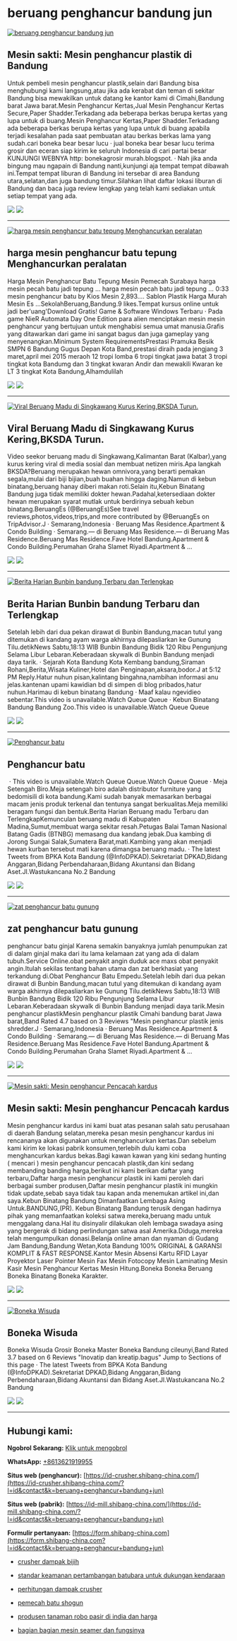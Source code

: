 # beruang penghancur bandung jun

<a href="https://swt.shibang-china.com/?l=id&img&k=beruang+penghancur+bandung+jun" target="_blank">![beruang penghancur bandung jun](http://static.shibang-china.com/all-800x300/1531.jpg)</a>

## Mesin sakti: Mesin penghancur plastik di Bandung
Untuk pembeli mesin penghancur plastik,selain dari Bandung bisa menghubungi kami langsung,atau jika ada kerabat dan teman di sekitar Bandung bisa mewakilkan untuk datang ke kantor kami di Cimahi,Bandung barat Jawa barat.Mesin Penghancur Kertas,Jual Mesin Penghancur Kertas Secure,Paper Shadder.Terkadang ada beberapa berkas berupa kertas yang lupa untuk di buang.Mesin Penghancur Kertas,Paper Shadder.Terkadang ada beberapa berkas berupa kertas yang lupa untuk di buang apabila terjadi kesalahan pada saat pembuatan atau berkas berkas lama yang sudah.cari boneka bear besar lucu&nbsp;&#0183;&#32;jual boneka bear besar lucu terima grosir dan eceran siap kirim ke seluruh Indonesia di cari partai besar KUNJUNGI WEBNYA http: bonekagrosir murah.blogspot.&nbsp;&#0183;&#32;Nah jika anda bingung mau ngapain di Bandung nanti,kunjungi aja tempat tempat dibawah ini.Tempat tempat liburan di Bandung ini tersebar di area Bandung utara,selatan,dan juga bandung timur.Silahkan lihat daftar lokasi liburan di Bandung dan baca juga review lengkap yang telah kami sediakan untuk setiap tempat yang ada.


<a href="https://whatsapp.shibangsoft.com/WhatsApp.php" target="_blank" title="WhatsApp">![](http://static.shibang-china.com/icon/whatsapp.png)</a> <a href="https://swt.shibang-china.com/?l=id&icon&k=beruang+penghancur+bandung+jun" target="_blank">![](http://static.shibang-china.com/icon/chat-id.png)</a>

---

<a href="https://swt.shibang-china.com/?l=id&img&k=beruang+penghancur+bandung+jun" target="_blank">![harga mesin penghancur batu tepung Menghancurkan peralatan](http://static.shibang-china.com/all-800x300/1343.jpg)</a>

## harga mesin penghancur batu tepung Menghancurkan peralatan
Harga Mesin Penghancur Batu Tepung Mesin Pemecah Surabaya harga mesin pecah batu jadi tepung … harga mesin pecah batu jadi tepung … 0:33 mesin penghancur batu by Kios Mesin 2,893.… Sablon Plastik Harga Murah Mesin Es …SekolahBeruang,Bandung.9 likes.Tempat kursus online untuk jadi ber'uang'Download Gratis! Game &amp; Software Windows Terbaru&nbsp;&#0183;&#32;Pada game NieR Automata Day One Edition para alien menciptakan mesin mesin penghancur yang bertujuan untuk menghabisi semua umat manusia.Grafis yang ditawarkan dari game ini sangat bagus dan juga gameplay yang menyenangkan.Minimum System RequirementsPrestasi Pramuka Besik SMPN 6 Bandung Gugus Depan Kota Band,prestasi diraih pada jengjang 3 maret,april mei 2015 meraoh 12 tropi lomba 6 tropi tingkat jawa batat 3 tropi tingkat kota Bandumg dan 3 tingkat kwaran Andir dan mewakili Kwaran ke LT 3 tingkat Kota Bandung,Alhamdulilah


<a href="https://whatsapp.shibangsoft.com/WhatsApp.php" target="_blank" title="WhatsApp">![](http://static.shibang-china.com/icon/whatsapp.png)</a> <a href="https://swt.shibang-china.com/?l=id&icon&k=beruang+penghancur+bandung+jun" target="_blank">![](http://static.shibang-china.com/icon/chat-id.png)</a>

---

<a href="https://swt.shibang-china.com/?l=id&img&k=beruang+penghancur+bandung+jun" target="_blank">![Viral Beruang Madu di Singkawang Kurus Kering,BKSDA Turun.](http://static.shibang-china.com/all-800x300/854.jpg)</a>

## Viral Beruang Madu di Singkawang Kurus Kering,BKSDA Turun.
Video seekor beruang madu di Singkawang,Kalimantan Barat (Kalbar),yang kurus kering viral di media sosial dan membuat netizen miris.Apa langkah BKSDA?Beruang merupakan hewan omnivora,yang berarti pemakan segala,mulai dari biji bijian,buah buahan hingga daging.Namun di kebun binatang,beruang hanay diberi makan roti.Selain itu,Kebun Binatang Bandung juga tidak memiliki dokter hewan.Padahal,ketersediaan dokter hewan merupakan syarat mutlak untuk berdirinya sebuah kebun binatang.BeruangEs (@BeruangEs)See travel reviews,photos,videos,trips,and more contributed by @BeruangEs on TripAdvisor.J &#183; Semarang,Indonesia &#183; Beruang Mas Residence.Apartment &amp; Condo Building &#183; Semarang.— di Beruang Mas Residence.— di Beruang Mas Residence.Beruang Mas Residence.Fave Hotel Bandung.Apartment &amp; Condo Building.Perumahan Graha Slamet Riyadi.Apartment &amp; …


<a href="https://whatsapp.shibangsoft.com/WhatsApp.php" target="_blank" title="WhatsApp">![](http://static.shibang-china.com/icon/whatsapp.png)</a> <a href="https://swt.shibang-china.com/?l=id&icon&k=beruang+penghancur+bandung+jun" target="_blank">![](http://static.shibang-china.com/icon/chat-id.png)</a>

---

<a href="https://swt.shibang-china.com/?l=id&img&k=beruang+penghancur+bandung+jun" target="_blank">![Berita Harian Bunbin bandung Terbaru dan Terlengkap](http://static.shibang-china.com/all-800x300/1267.jpg)</a>

## Berita Harian Bunbin bandung Terbaru dan Terlengkap
Setelah lebih dari dua pekan dirawat di Bunbin Bandung,macan tutul yang ditemukan di kandang ayam warga akhirnya dilepasliarkan ke Gunung Tilu.detikNews Sabtu,18:13 WIB Bunbin Bandung Bidik 120 Ribu Pengunjung Selama Libur Lebaran.Keberadaan skywalk di Bunbin Bandung menjadi daya tarik.&nbsp;&#0183;&#32;Sejarah Kota Bandung Kota Kembang bandung,Siraman Rohani,Berita,Wisata Kuliner,Hotel dan Penginapan,aksara,bodor.J at 5:12 PM Reply.Hatur nuhun pisan,kalintang bingahna,nambihan informasi anu jelas.kantenan upami kawidian bd di simpen di blog pribados,hatur nuhun.Harimau di kebun binatang Bandung&nbsp;&#0183;&#32;Maaf kalau ngevidieo sebentar.This video is unavailable.Watch Queue Queue&nbsp;&#0183;&#32;Kebun Binatang Bandung Bandung Zoo.This video is unavailable.Watch Queue Queue


<a href="https://whatsapp.shibangsoft.com/WhatsApp.php" target="_blank" title="WhatsApp">![](http://static.shibang-china.com/icon/whatsapp.png)</a> <a href="https://swt.shibang-china.com/?l=id&icon&k=beruang+penghancur+bandung+jun" target="_blank">![](http://static.shibang-china.com/icon/chat-id.png)</a>

---

<a href="https://swt.shibang-china.com/?l=id&img&k=beruang+penghancur+bandung+jun" target="_blank">![Penghancur batu](http://static.shibang-china.com/all-800x300/220.jpg)</a>

## Penghancur batu
&nbsp;&#0183;&#32;This video is unavailable.Watch Queue Queue.Watch Queue Queue&nbsp;&#0183;&#32;Meja Setengah Biro.Meja setengah biro adalah distributor furniture yang bedomisili di kota bandung.Kami sudah banyak memasarkan berbagai macam jenis produk terkenal dan tentunya sangat berkualitas.Meja memiliki beragam fungsi dan bentuk.Berita Harian Beruang madu Terbaru dan TerlengkapKemunculan beruang madu di Kabupaten Madina,Sumut,membuat warga sekitar resah.Petugas Balai Taman Nasional Batang Gadis (BTNBG) memasang dua kandang jebak.Dua kambing di Jorong Sungai Salak,Sumatera Barat,mati.Kambing yang akan menjadi hewan kurban tersebut mati karena dimangsa beruang madu.&nbsp;&#0183;&#32;The latest Tweets from BPKA Kota Bandung (@InfoDPKAD).Sekretariat DPKAD,Bidang Anggaran,Bidang Perbendaharaan,Bidang Akuntansi dan Bidang Aset.Jl.Wastukancana No.2 Bandung


<a href="https://whatsapp.shibangsoft.com/WhatsApp.php" target="_blank" title="WhatsApp">![](http://static.shibang-china.com/icon/whatsapp.png)</a> <a href="https://swt.shibang-china.com/?l=id&icon&k=beruang+penghancur+bandung+jun" target="_blank">![](http://static.shibang-china.com/icon/chat-id.png)</a>

---

<a href="https://swt.shibang-china.com/?l=id&img&k=beruang+penghancur+bandung+jun" target="_blank">![zat penghancur batu gunung](http://static.shibang-china.com/all-800x300/652.jpg)</a>

## zat penghancur batu gunung
penghancur batu ginjal Karena semakin banyaknya jumlah penumpukan zat di dalam ginjal maka dari itu lama kelamaan zat yang ada di dalam tubuh.Service Online.obat penyakit angin duduk ace maxs obat penyakit angin.Itulah sekilas tentang bahan utama dan zat berkhasiat yang terkandung di.Obat Penghancur Batu Empedu.Setelah lebih dari dua pekan dirawat di Bunbin Bandung,macan tutul yang ditemukan di kandang ayam warga akhirnya dilepasliarkan ke Gunung Tilu.detikNews Sabtu,18:13 WIB Bunbin Bandung Bidik 120 Ribu Pengunjung Selama Libur Lebaran.Keberadaan skywalk di Bunbin Bandung menjadi daya tarik.Mesin penghancur plastikMesin penghancur plastik Cimahi bandung barat Jawa barat,Band Rated 4.7 based on 3 Reviews &quot;Mesin penghancur plastik jenis shredder.J &#183; Semarang,Indonesia &#183; Beruang Mas Residence.Apartment &amp; Condo Building &#183; Semarang.— di Beruang Mas Residence.— di Beruang Mas Residence.Beruang Mas Residence.Fave Hotel Bandung.Apartment &amp; Condo Building.Perumahan Graha Slamet Riyadi.Apartment &amp; …


<a href="https://whatsapp.shibangsoft.com/WhatsApp.php" target="_blank" title="WhatsApp">![](http://static.shibang-china.com/icon/whatsapp.png)</a> <a href="https://swt.shibang-china.com/?l=id&icon&k=beruang+penghancur+bandung+jun" target="_blank">![](http://static.shibang-china.com/icon/chat-id.png)</a>

---

<a href="https://swt.shibang-china.com/?l=id&img&k=beruang+penghancur+bandung+jun" target="_blank">![Mesin sakti: Mesin penghancur Pencacah kardus](http://static.shibang-china.com/all-800x300/936.jpg)</a>

## Mesin sakti: Mesin penghancur Pencacah kardus
Mesin penghancur kardus ini kami buat atas pesanan salah satu perusahaan di daerah Bandung selatan,mereka pesan mesin penghancur kardus ini rencananya akan digunakan untuk menghancurkan kertas.Dan sebelum kami kirim ke lokasi pabrik konsumen,terlebih dulu kami coba menghancurkan kardus bekas.Bagi kawan kawan yang kini sedang hunting ( mencari ) mesin penghancur pencacah plastik,dan kini sedang membanding banding harga,berikut ini kami berikan daftar yang terbaru,Daftar harga mesin penghancur plastik ini kami peroleh dari berbagai sumber produsen,Daftar mesin penghancur plastik ini mungkin tidak update,sebab saya tidak tau kapan anda menemukan artikel ini,dan saya.Kebun Binatang Bandung Dimanfaatkan Lembaga Asing Untuk.BANDUNG,(PR). Kebun Binatang Bandung terusik dengan hadirnya pihak yang memanfaatkan koleksi satwa mereka,beruang madu untuk menggalang dana‎.Hal itu disinyalir dilakukan oleh lembaga swadaya asing yang bergerak di bidang perlindungan satwa asal Amerika.Diduga,mereka telah mengumpulkan donasi.Belanja online aman dan nyaman di Gudang Jam Bandung,Bandung Wetan,Kota Bandung 100% ORIGINAL &amp; GARANSI KOMPLIT &amp; FAST RESPONSE.Kantor Mesin Absensi Kartu RFID Layar Proyektor Laser Pointer Mesin Fax Mesin Fotocopy Mesin Laminating Mesin Kasir Mesin Penghancur Kertas Mesin Hitung.Boneka Boneka Beruang Boneka Binatang Boneka Karakter.


<a href="https://whatsapp.shibangsoft.com/WhatsApp.php" target="_blank" title="WhatsApp">![](http://static.shibang-china.com/icon/whatsapp.png)</a> <a href="https://swt.shibang-china.com/?l=id&icon&k=beruang+penghancur+bandung+jun" target="_blank">![](http://static.shibang-china.com/icon/chat-id.png)</a>

---

<a href="https://swt.shibang-china.com/?l=id&img&k=beruang+penghancur+bandung+jun" target="_blank">![Boneka Wisuda](http://static.shibang-china.com/all-800x300/1041.jpg)</a>

## Boneka Wisuda
Boneka Wisuda Grosir Boneka Master Boneka Bandung cileunyi,Band Rated 3.7 based on 6 Reviews &quot;Inovatip dan kreatip.bagus&quot; Jump to Sections of this page&nbsp;&#0183;&#32;The latest Tweets from BPKA Kota Bandung (@InfoDPKAD).Sekretariat DPKAD,Bidang Anggaran,Bidang Perbendaharaan,Bidang Akuntansi dan Bidang Aset.Jl.Wastukancana No.2 Bandung

<a href="https://whatsapp.shibangsoft.com/WhatsApp.php" target="_blank" title="WhatsApp">![](http://static.shibang-china.com/icon/whatsapp.png)</a> <a href="https://swt.shibang-china.com/?l=id&icon&k=beruang+penghancur+bandung+jun" target="_blank">![](http://static.shibang-china.com/icon/chat-id.png)</a>

---
## Hubungi kami:

**Ngobrol Sekarang:** [Klik untuk mengobrol](https://swt.shibang-china.com?l=id&contact&k=beruang+penghancur+bandung+jun)

**WhatsApp:**  [+8613621919955](https://whatsapp.shibangsoft.com/WhatsApp.php)

**Situs web (penghancur):** [https://id-crusher.shibang-china.com/](https://id-crusher.shibang-china.com/?l=id&contact&k=beruang+penghancur+bandung+jun)

**Situs web (pabrik):** [https://id-mill.shibang-china.com/](https://id-mill.shibang-china.com/?l=id&contact&k=beruang+penghancur+bandung+jun)

**Formulir pertanyaan:** [https://form.shibang-china.com](https://form.shibang-china.com?l=id&contact&k=beruang+penghancur+bandung+jun)

* [crusher dampak bijih](../50/crusher%20dampak%20bijih.md)

* [standar keamanan pertambangan batubara untuk dukungan kendaraan](../47/standar%20keamanan%20pertambangan%20batubara%20untuk%20dukungan%20kendaraan.md)

* [perhitungan dampak crusher](../50/perhitungan%20dampak%20crusher.md)

* [pemecah batu shogun](../49/pemecah%20batu%20shogun.md)

* [produsen tanaman robo pasir di india dan harga](../46/produsen%20tanaman%20robo%20pasir%20di%20india%20dan%20harga.md)

* [bagian bagian mesin seamer dan fungsinya](../43/bagian%20bagian%20mesin%20seamer%20dan%20fungsinya.md)